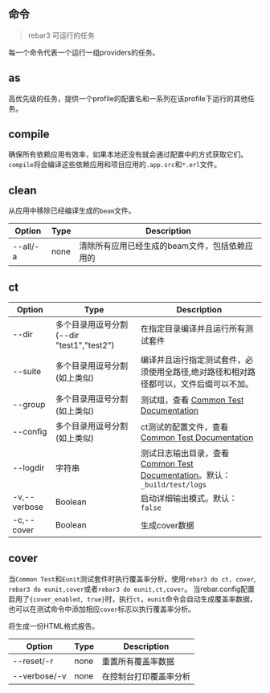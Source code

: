 ## 命令
> rebar3 可运行的任务

每一个命令代表一个运行一组providers的任务。

## as
高优先级的任务，提供一个profile的配置名和一系列在该profile下运行的其他任务。

## compile
确保所有依赖应用有效率，如果本地还没有就会通过配置中的方式获取它们。`compile`将会编译这些依赖应用和项目应用的`.app.src`和`*.erl`文件。

## clean
从应用中移除已经编译生成的`beam`文件。

Option | Type | Description
-----   |  ----- | -----
--all/-a | none | 清除所有应用已经生成的beam文件，包括依赖应用的

## ct

Option | Type | Description
-----   |  ----- | -----
--dir | 多个目录用逗号分割(--dir "test1","test2") | 在指定目录编译并且运行所有测试套件
--suite | 多个目录用逗号分割(如上类似) | 编译并且运行指定测试套件，必须使用全路径,绝对路径和相对路径都可以，文件后缀可以不加。
--group | 多个目录用逗号分割(如上类似) | 测试组，查看 [Common Test Documentation](www.erlang.org/doc/apps/common_test/index.html)
--config | 多个目录用逗号分割(如上类似) | ct测试的配置文件，查看 [Common Test Documentation](www.erlang.org/doc/apps/common_test/index.html)
--logdir | 字符串 | 测试日志输出目录，查看[Common Test Documentation](www.erlang.org/doc/apps/common_test/index.html)。默认：`_build/test/logs`
-v,--verbose | Boolean | 启动详细输出模式。默认：`false`
-c,--cover | Boolean | 生成cover数据

## cover
当`Common Test`和`Eunit`测试套件时执行覆盖率分析。使用`rebar3 do ct, cover`, `rebar3 do eunit,cover`或者`rebar3 do eunit,ct,cover`。
当rebar.config配置启用了`{cover_enabled, true}`时，执行`ct`，`eunit`命令会自动生成覆盖率数据，也可以在测试命令中添加相应`cover`标志以执行覆盖率分析。

将生成一份HTML格式报告。

Option | Type | Description
-----   |  ----- | -----
--reset/-r | none | 重置所有覆盖率数据
--verbose/-v | none | 在控制台打印覆盖率分析
